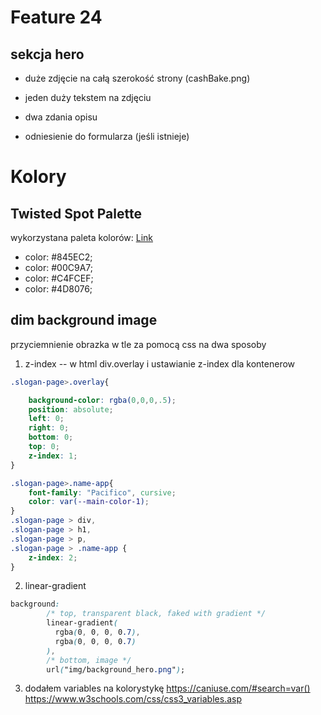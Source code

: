 # Feature 24
## sekcja hero

 - duże zdjęcie na całą szerokość strony (cashBake.png)

 - jeden duży tekstem na zdjęciu

 - dwa zdania opisu

 - odniesienie do formularza (jeśli istnieje)

# Kolory
## Twisted Spot Palette

wykorzystana paleta kolorów: [Link](https://mycolor.space/?hex=%23845EC2&sub=1)

- color: #845EC2;
- color: #00C9A7;
- color: #C4FCEF;
- color: #4D8076;

## dim background image
przyciemnienie obrazka w tle za pomocą css na dwa sposoby

1. z-index -- w html div.overlay i ustawianie z-index dla kontenerow

```` css
.slogan-page>.overlay{

    background-color: rgba(0,0,0,.5);
    position: absolute;
    left: 0;
    right: 0;
    bottom: 0;
    top: 0;
    z-index: 1;
}

.slogan-page>.name-app{
    font-family: "Pacifico", cursive;
    color: var(--main-color-1);
}
.slogan-page > div,
.slogan-page > h1,
.slogan-page > p,
.slogan-page > .name-app {
    z-index: 2;
}
````

2. linear-gradient

``` css
background:
        /* top, transparent black, faked with gradient */ 
        linear-gradient(
          rgba(0, 0, 0, 0.7), 
          rgba(0, 0, 0, 0.7)
        ),
        /* bottom, image */
        url("img/background_hero.png");
````


3. dodałem variables na kolorystykę
https://caniuse.com/#search=var()
https://www.w3schools.com/css/css3_variables.asp

